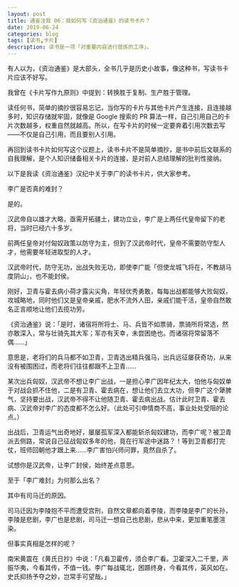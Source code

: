 ```yaml
---
layout: post
title: 通鉴注我 06：我如何写《资治通鉴》的读书卡片？
date: 2019-06-24
categories: blog
tags: [读书,卡片]
description: 读书是一项「对重要内容进行提炼的工序」。
---
```



有人以为，《资治通鉴》是大部头，全书几乎是历史小故事，像这种书，写读书卡片应该不好写。

我曾在《卡片写作九原则》中提到：转换胜于复制、生产胜于管理。

读任何书，简单的摘抄很容易忘记，当你写的卡片与其他卡片产生连接，且连接越多时，知识存储就牢固，就像是 Google 搜索的 PR 算法一样，自己引用自己的卡片次数越多，权重自然就越高。所以，在写卡片的时候一定要奔着引用次数去写——不仅是自己引用，而且要别人引用。

再回到读书卡片如何写这个议题上，读书卡片不是简单摘抄，是书中前后文联系的自我理解，是个人知识储备相关卡片的连接，是对前人总结理解的批判性接纳。

以下是我读《资治通鉴》汉纪中关于李广的读书卡片，供大家参考。

李广是否真的难封？

是的。

汉武帝自以雄才大略，亟需开拓疆土，建功立业，李广是上两任代皇帝留下的老将，当时已经六十多岁。

前两任皇帝对付匈奴政策以防守为主，但到了汉武帝时代，皇帝不需要防守型人才，他需要年轻进取型的人才。

汉武帝时代，防守无功，出战失败无功，即使李广能「但使龙城飞将在，不教胡马度阴山」，也不能封侯。

刚好，卫青与霍去病小荷才露尖尖角，年轻优秀勇敢，每每出战都能够大败匈奴，攻城略地，同时他们又是皇帝亲戚，肥水不流外人田，亲戚们能干活，皇帝自然敢名正言顺地让他们去揽功劳。

《资治通鉴》说：「是时，诸宿将所将士、马、兵皆不如票骑，票骑所将常选，然亦敢深入，常与壮骑先其大军；军亦有天幸，未尝困绝也。而诸宿将常留落不偶……」

意思是，老将们的兵马都不如卫青，卫青选出精兵强马，出兵远征屡获奇功，从来没有被围困过，而老将们往往都跟不上卫青……

某次出兵匈奴，汉武帝不想让李广出战，一是担心李广因年纪太大，怕他与匈奴单于对战会抓不住他，二是有卫青、霍去病在，想让他们去立大功，但李广这个犟脾气，坚持要出战，汉武帝不得不让他随卫青、霍去病出战。估计此时卫青、霍去病、汉武帝对李广的态度都不怎么好。（此处可引申情商不高，事业处处受阻的论点。）

出战后，卫青运气出奇地好，屡屡孤军深入都能斩杀匈奴建功，而李广呢？被卫青派去侧路，常说自己征战匈奴多年的他，竟在行军途中迷路？！等到卫青都打完仗，班师回朝他才跟上来……李广害怕兴师问罪，竟然自杀了。

试想你是汉武帝，让李广封侯，始终差点意思。

至于「李广难封」为何那么出名？

其中有司马迁的原因。

司马迁因为李陵抱不平而遭受宫刑，自然文章都向着李陵，而李陵是李广的长孙，李陵是悲剧，李广也是悲剧，司马迁一想自己也悲剧，悲从中来，更加重笔墨渲染。

但事实真相是怎样的呢？

南宋黄震在《黄氏日抄》中说：「凡看卫霍传，须合李广看。卫霍深入二千里，声振华夷，今看其传，不值一钱。李广每战辄北，困踬终身，今看其传，英风如在。史氏抑扬予夺之妙，岂常手可望哉。」